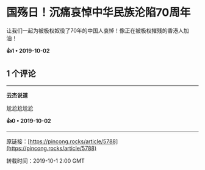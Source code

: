 # 国殇日！沉痛哀悼中华民族沦陷70周年 

让我们一起为被极权奴役了70年的中国人哀悼！像正在被极权摧残的香港人加油！

**👍1 • 2019-10-02**

## 1 个评论

---
**云杰说道**

尬尬尬尬尬 

**👍0 • 2019-10-02**

---
原链接：[https://pincong.rocks/article/5788](https://pincong.rocks/article/5788)

转载时间：2019-10-1 2:00 GMT